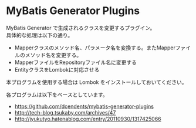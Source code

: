 # MyBatis Generator Plugins

MyBatis Generator で生成されるクラスを変更するプラグイン。  
具体的な処理は以下の通り。

* Mapperクラスのメソッド名、パラメータ名を変換する。またMapperファイルのメソッド名を変更する。
* MapperファイルをRepositoryファイル名に変更する
* EntityクラスをLombokに対応させる

本プログラムを使用する場合は Lombok をインストールしておいてください。

各プログラムは以下をベースとしています。

* https://github.com/dcendents/mybatis-generator-plugins
* http://tech-blog.tsukaby.com/archives/47
* http://jyukutyo.hatenablog.com/entry/20110930/1317425066